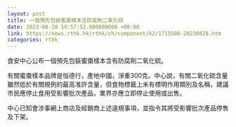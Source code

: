 ```yaml
---
layout: post
title: 一個預先包裝蜜棗樣本含防腐劑二氧化硫
date: 2023-08-28 19:57:52.000000000 +08:00
link: https://news.rthk.hk/rthk/ch/component/k2/1715500-20230828.htm
categories: rthk
---
```


食安中心公布一個預先包裝蜜棗樣本含有防腐劑二氧化硫。

有關蜜棗樣本品牌是恒德行，產地中國，淨重300克。中心說，有關二氧化硫含量雖然低於有關規例的最高准許含量，但食物標籤上未有標明作用類別及名稱，建議市民應停止食用受影響批次產品，業界亦應立即停止使用或出售。

中心已知會涉事網上商店及經銷商上述違規事項，並指令其將受影響批次產品停售及下架。
